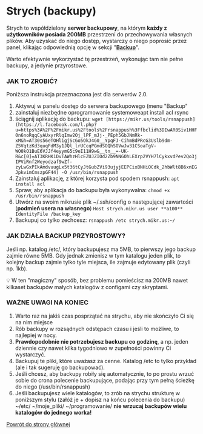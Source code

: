 # Strych (backupy)

Strych to współdzielony **serwer backupowy**, na którym **każdy z użytkowników posiada 200MB** przestrzeni do przechowywania własnych plików. Aby uzyskać do niego dostęp, wystarczy o niego poprosić przez panel, klikając odpowiednią opcję w sekcji "**[Backup](https://mikr.us/panel/?a=backup)**".

Warto efektywnie wykorzystać tę przestrzeń, wykonując tam nie pełne backupy, a jedynie przyrostowe.

### **JAK TO ZROBIĆ?**

Poniższa instrukcja przeznaczona jest dla serwerów 2.0.

1. Aktywuj w panelu dostęp do serwera backupowego (menu "Backup"
2. zainstaluj niezbędne oprogramowanie systemoweapt install acl rsync
3. ściągnij aplikację do backupu:
`wget [https://mikr.us/tools/rsnappush](https://l.facebook.com/l.php?u=https%3A%2F%2Fmikr.us%2Ftools%2Frsnappush%3Ffbclid%3DIwAR0Siv1HHF0n6noRqqCyAUxyrRlqImw2Oj_lPF_mJj-_PEph5GbJNmRk-xM&h=AT30s56eTOHligjScGo5OkJ4G0__YpqFJ-CihmBdPRcG3Uslb9dm-Z5VqtzKd3quqFdM3y1JQl_lrUCcqPGmdSOQhSOVwJw31CSoaTgV-WO0kO1BuE6VJJf4eyymG5c9eI11H9w&__tn__=-UK-R&c[0]=AT3KRHK1DvTAWhzHlcEZUJZIOd2Zb9NNGOhLEXrp2VYH7lCykxvdPev2Qo3jIPViRnf2Weyodzaf9wZf-zyLwGxPIkAmdvuugLx5t36tCyJtGubZVi93ujyjEEPCixBNHiOCdk_2hbWlt8B6xnEGJpkvimCmszpGF44) -O /usr/bin/rsnappush`
4. Zainstaluj aplikację, z której korzysta pod spodem rsnappush:
`apt install acl`
5. Spraw, aby aplikacja do backupu była wykonywalna:
`chmod +x /usr/bin/rsnappush`
6. Utwórz na swoim mikrusie plik ~/.ssh/config o następującej zawartości (**podmień usera na własnego**)
`Host strych.mikr.us
     user **a100**
    IdentityFile /backup_key`
7. Backupuj co tylko zechcesz:
`rsnappush /etc strych.mikr.us:~/`

### **JAK DZIAŁA BACKUP PRZYROSTOWY?**

Jeśli np. katalog /etc/, który backupujesz ma 5MB, to pierwszy jego backup zajmie równe 5MB. Gdy jednak zmienisz w tym katalogu jeden plik, to kolejny backup zajmie tylko tyle miejsca, ile zajmuje edytowany plik (czyli np. 1kb).

<aside>
💡 W ten "magiczny" sposób, bez problemu pomieścisz na 200MB nawet kilkaset backupów małych katalogów z configami czy skryptami.

</aside>

### **WAŻNE UWAGI NA KONIEC**

1. Warto raz na jakiś czas posprzątać na strychu, aby nie skończyło Ci się na nim miejsce
2. Rób backupy w rozsądnych odstępach czasu i jeśli to możliwe, to najlepiej w nocy.
3. **Prawdopodobnie nie potrzebujesz backupu co godzinę**, a np. jeden dziennie czy nawet kilka tygodniowo w zupełności powinny Ci wystarczyć.
4. Backupuj te pliki, które uważasz za cenne. Katalog /etc to tylko przykład (ale i tak sugeruję go backupować).
5. Jeśli chcesz, aby backupy robiły się automatycznie, to po prostu wrzuć sobie do crona polecenie backupujące, podając przy tym pełną ścieżkę do niego (/usr/bin/rsnappush)
6. Jeśli backupujesz wiele katalogów, to zrób na strychu strukturę w poniższym stylu (załóż je + dopisz na końcu polecenia do backupu)
~/etc/
~/moje_pliki/
~/programowanie/
**nie wrzucaj backupów wielu katalogów do jednego worka!**

[Powrót do strony głównej](../MIKR%20US%20-%20Don't%20Panic!%2072ab7e2ae85342d2a0a0c9443d521166.md)